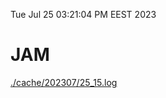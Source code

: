 Tue Jul 25 03:21:04 PM EEST 2023
# JAM
<a href='./cache/202307/25_15.log'>./cache/202307/25_15.log</a>

